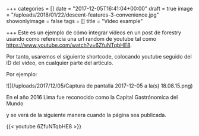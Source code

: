 +++
categories = []
date = "2017-12-05T16:41:04+00:00"
draft = true
image = "/uploads/2018/01/22/descent-features-3-convenience.jpg"
showonlyimage = false
tags = []
title = "Video example"

+++
Este es un ejemplo de cómo integrar vídeos en un post de forestry usando como referencia una url random de youtube tal como https://www.youtube.com/watch?v=6ZfuNTqbHE8.

Por tanto, usaremos el siguiente shortcode, colocando youtube seguido del ID del vídeo, en cualquier parte del artículo.

Por ejemplo:

![](/uploads/2017/12/05/Captura de pantalla 2017-12-05 a la(s) 18.08.15.png)

En el año 2016 Lima fue reconocido como la Capital Gastrónomica del Mundo

y se verá de la siguiente manera cuando la página sea publicada.

{{< youtube 6ZfuNTqbHE8 >}}